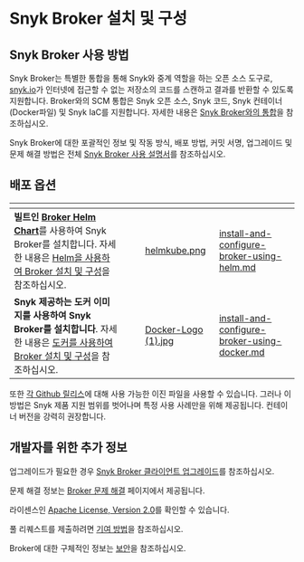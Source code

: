 # Snyk Broker 설치 및 구성

## Snyk Broker 사용 방법

Snyk Broker는 특별한 통합을 통해 Snyk와 중계 역할을 하는 오픈 소스 도구로, [snyk.io](http://snyk.io/)가 인터넷에 접근할 수 없는 저장소의 코드를 스캔하고 결과를 반환할 수 있도록 지원합니다. Broker와의 SCM 통합은 Snyk 오픈 소스, Snyk 코드, Snyk 컨테이너(Docker파일) 및 Snyk IaC를 지원합니다. 자세한 내용은 [Snyk Broker와의 통합](../#integrations-with-snyk-broker)을 참조하십시오.

Snyk Broker에 대한 포괄적인 정보 및 작동 방식, 배포 방법, 커밋 서명, 업그레이드 및 문제 해결 방법은 전체 [Snyk Broker 사용 설명서](../)를 참조하십시오.

## **배포 옵션**

<table data-card-size="large" data-view="cards" data-full-width="false"><thead><tr><th></th><th></th><th></th><th data-hidden data-card-cover data-type="files"></th><th data-hidden data-card-target data-type="content-ref"></th></tr></thead><tbody><tr><td><strong>빌트인</strong> <a href="https://github.com/snyk/snyk-broker-helm"><strong>Broker Helm Chart</strong></a>를 사용하여 Snyk Broker를 설치합니다. 자세한 내용은 <a href="install-and-configure-broker-using-helm.md">Helm을 사용하여 Broker 설치 및 구성</a>을 참조하십시오.</td><td></td><td></td><td><a href="../../../.gitbook/assets/helmkube.png">helmkube.png</a></td><td><a href="install-and-configure-broker-using-helm.md">install-and-configure-broker-using-helm.md</a></td></tr><tr><td><strong>Snyk 제공하는</strong> <strong>도커 이미지를 사용하여</strong> <strong>Snyk Broker를 설치합니다</strong>. 자세한 내용은 <a href="install-and-configure-broker-using-docker.md">도커를 사용하여 Broker 설치 및 구성</a>을 참조하십시오.</td><td></td><td></td><td><a href="../../../.gitbook/assets/Docker-Logo (1).jpg">Docker-Logo (1).jpg</a></td><td><a href="install-and-configure-broker-using-docker.md">install-and-configure-broker-using-docker.md</a></td></tr></tbody></table>

또한 [각 Github 릴리스](https://github.com/snyk/broker/releases)에 대해 사용 가능한 이진 파일을 사용할 수 있습니다. 그러나 이 방법은 Snyk 제품 지원 범위를 벗어나며 특정 사용 사례만을 위해 제공됩니다. 컨테이너 버전을 강력히 권장합니다.

## 개발자를 위한 추가 정보

업그레이드가 필요한 경우 [Snyk Broker 클라이언트 업그레이드](../upgrade-the-snyk-broker-client.md)를 참조하십시오.

문제 해결 정보는 [Broker 문제 해결](../troubleshooting-broker.md) 페이지에서 제공됩니다.

라이센스인 [Apache License, Version 2.0](https://github.com/snyk/broker/blob/master/LICENSE)를 확인할 수 있습니다.

풀 리퀘스트를 제출하려면 [기여 방법](https://github.com/snyk/broker/blob/master/.github/CONTRIBUTING.md)을 참조하십시오.

Broker에 대한 구체적인 정보는 [보안](https://github.com/snyk/broker/blob/master/SECURITY.md)을 참조하십시오.
